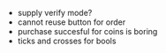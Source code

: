* supply verify mode?
* cannot reuse button for order
* purchase succesful for coins is boring
* ticks and crosses for bools
